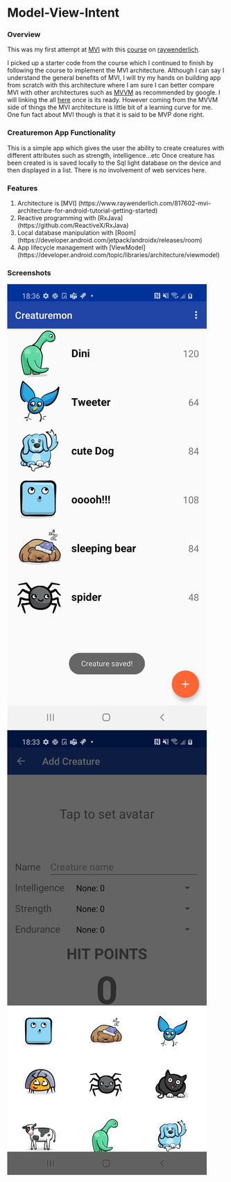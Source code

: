 # Model-View-Intent

### Overview
This was my first attempt at [MVI](https://www.raywenderlich.com/817602-mvi-architecture-for-android-tutorial-getting-started)
with this [course](https://www.raywenderlich.com/266607-mvi-on-android) on [raywenderlich](https://www.raywenderlich.com).

I picked up a starter code from the course which I continued to finish by following the course to implement the MVI
architecture. Although I can say I understand the general benefits of MVI, I will try my hands on building app from scratch
with this architecture where I am sure I can better compare MVI with other architectures such as [MVVM](https://developer.android.com/jetpack/guide) as recommended by google.
I will linking the all [here]("") once is its ready. However coming from the MVVM side of things the MVI architecture is little bit of a learning curve for me.
One fun fact about MVI though is that it is said to be MVP done right.

### Creaturemon App Functionality
This is a simple app which gives the user the ability to create creatures with different attributes such as strength, intelligence...etc
Once creature has been created is is saved locally to the Sql light database on the device and then displayed in a list. There is no involvement
of web services here.

### Features
<ol>
<li>Architecture is [MVI]
(https://www.raywenderlich.com/817602-mvi-architecture-for-android-tutorial-getting-started)</li>
<li>Reactive programming with [RxJava]
(https://github.com/ReactiveX/RxJava)</li>
<li>Local database manipulation with [Room]
(https://developer.android.com/jetpack/androidx/releases/room)</li>
<li>App lifecycle management with [ViewModel]
(https://developer.android.com/topic/libraries/architecture/viewmodel) </li>
</ol>

### Screenshots
![](/images/1.jpg "All Creatures Screen")
![](/images/2.jpg "Add Creature Screen")







